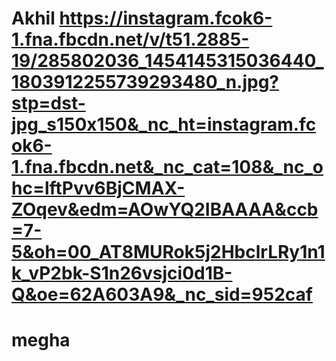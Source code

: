 # Akhil https://instagram.fcok6-1.fna.fbcdn.net/v/t51.2885-19/285802036_1454145315036440_1803912255739293480_n.jpg?stp=dst-jpg_s150x150&_nc_ht=instagram.fcok6-1.fna.fbcdn.net&_nc_cat=108&_nc_ohc=lftPvv6BjCMAX-ZOqev&edm=AOwYQ2IBAAAA&ccb=7-5&oh=00_AT8MURok5j2HbclrLRy1n1k_vP2bk-S1n26vsjci0d1B-Q&oe=62A603A9&_nc_sid=952caf
# megha 
